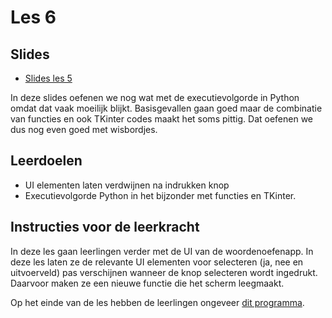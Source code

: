 # Les 6

## Slides

* [Slides les 5](https://slides.com/felienne/pidk-k4-m1tk-l5)

In deze slides oefenen we nog wat met de executievolgorde in Python omdat dat vaak moeilijk blijkt. Basisgevallen gaan goed maar de combinatie van functies en ook TKinter codes maakt het soms pittig. Dat oefenen we dus nog even goed met wisbordjes.

## Leerdoelen

* UI elementen laten verdwijnen na indrukken knop
* Executievolgorde Python in het bijzonder met functies en TKinter.



## Instructies voor de leerkracht

In deze les gaan leerlingen verder met de UI van de woordenoefenapp. In deze les laten ze de relevante UI elementen voor selecteren (ja, nee en uitvoerveld) pas verschijnen wanneer de knop selecteren wordt ingedrukt. Daarvoor maken ze een nieuwe functie die het scherm leegmaakt.

Op het einde van de les hebben de leerlingen ongeveer [dit programma](https://replit.com/@mevrHermans/pidk-k4-tki-l5-einde).

